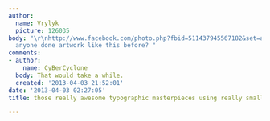 ```yaml
---
author:
  name: Vrylyk
  picture: 126035
body: "\r\nhttp://www.facebook.com/photo.php?fbid=511437945567182&set=a.353243118053333.83419.131807610196886&type=1\r\n\r\nhas
  anyone done artwork like this before? "
comments:
- author:
    name: CyBerCyclone
  body: That would take a while.
  created: '2013-04-03 21:52:01'
date: '2013-04-03 02:27:05'
title: those really awesome typographic masterpieces using really small type

---
```

